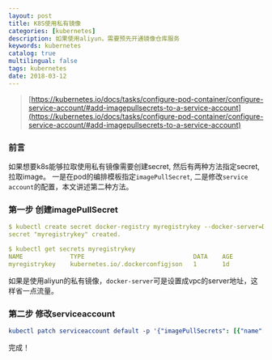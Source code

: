 ```yaml
---
layout: post
title: K8S使用私有镜像
categories: [kubernetes]
description: 如果使用aliyun，需要预先开通镜像仓库服务
keywords: kubernetes
catalog: true
multilingual: false
tags: kubernetes
date: 2018-03-12
---
```


> [https://kubernetes.io/docs/tasks/configure-pod-container/configure-service-account/#add-imagepullsecrets-to-a-service-account](https://kubernetes.io/docs/tasks/configure-pod-container/configure-service-account/#add-imagepullsecrets-to-a-service-account)
### 前言
如果想要k8s能够拉取使用私有镜像需要创建secret, 然后有两种方法指定secret, 拉取image。 一是在pod的编排模板指定`imagePullSecret`, 二是修改`service account`的配置，本文讲述第二种方法。

### 第一步 创建imagePullSecret
```yml
$ kubectl create secret docker-registry myregistrykey --docker-server=DOCKER_REGISTRY_SERVER --docker-username=DOCKER_USER --docker-password=DOCKER_PASSWORD --docker-email=DOCKER_EMAIL
secret "myregistrykey" created.

$ kubectl get secrets myregistrykey
NAME             TYPE                              DATA    AGE
myregistrykey    kubernetes.io/.dockerconfigjson   1       1d
```
如果是使用aliyun的私有镜像，`docker-server`可是设置成vpc的server地址，这样省一点流量。

### 第二步 修改serviceaccount
```yml
kubectl patch serviceaccount default -p '{"imagePullSecrets": [{"name": "myregistrykey"}]}'
```
完成！
